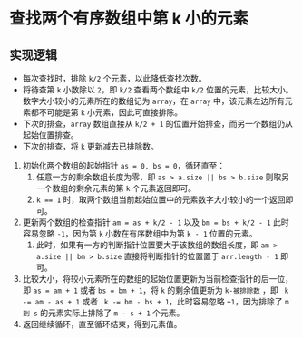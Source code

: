 # 查找两个有序数组中第 k 小的元素
## 实现逻辑
+ 每次查找时，排除 `k/2` 个元素，以此降低查找次数。
+ 将待查第 `k` 小数除以 `2`，即 `k/2` 查看两个数组中 ` k/2 ` 位置的元素，比较大小。数字大小较小的元素所在的数组记为 `array`，在 `array` 中，该元素左边所有元素都不可能是第 ` k ` 小元素，因此可直接排除。
+ 下次的排查，`array` 数组直接从 `k/2 + 1` 的位置开始排查，而另一个数组仍从起始位置排查。
+ 下次的排查，将 `k` 更新减去已排除数。


1. 初始化两个数组的起始指针 `as = 0, bs = 0`，循环直至：
	1. 任意一方的剩余数组长度为零，即 `as > a.size || bs > b.size` 则取另一个数组的剩余元素的第 ` k ` 个元素返回即可。
	2. `k == 1` 时，取两个数组当前起始位置中的元素数字大小较小的一个返回即可。
2. 更新两个数组的检查指针 `am = as + k/2 - 1` 以及 `bm = bs + k/2 - 1` 此时容易忽略 `-1`，因为第 `k` 小数在有序数组中为第 `k - 1` 位置的元素。
	1. 此时，如果有一方的判断指针位置要大于该数组的数组长度，即 `am > a.size || bm > b.size` 直接将判断指针的位置置于 ` arr.length - 1 ` 即可。
3. 比较大小，将较小元素所在的数组的起始位置更新为当前检查指针的后一位，即 `as = am + 1` 或者 `bs = bm + 1`，将 `k` 的剩余值更新为 `k-被排除数` ，即 ` k -= am - as + 1` 或者 ` k -= bm - bs + 1`，此时容易忽略 ` +1 `，因为排除了 `m 到 s` 的元素实际上排除了 `m - s + 1` 个元素。
4. 返回继续循环，直至循环结束，得到元素值。